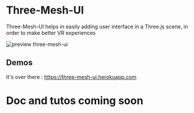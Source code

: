 # Three-Mesh-UI
Three-Mesh-UI helps in easily adding user interface in a Three.js scene, in order to make better VR experiences

![preview three-mesh-ui](https://felixmariotto.s3.eu-west-3.amazonaws.com/github_preview.gif)

## Demos
It's over there : https://three-mesh-ui.herokuapp.com

# Doc and tutos coming soon
